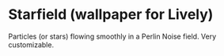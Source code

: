 # Starfield (wallpaper for Lively)
Particles (or stars) flowing smoothly in a Perlin Noise field. Very customizable.
